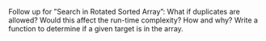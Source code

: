 Follow up for ”Search in Rotated Sorted Array”: What if duplicates are allowed? Would this affect the run-time complexity? How and why?
Write a function to determine if a given target is in the array.
